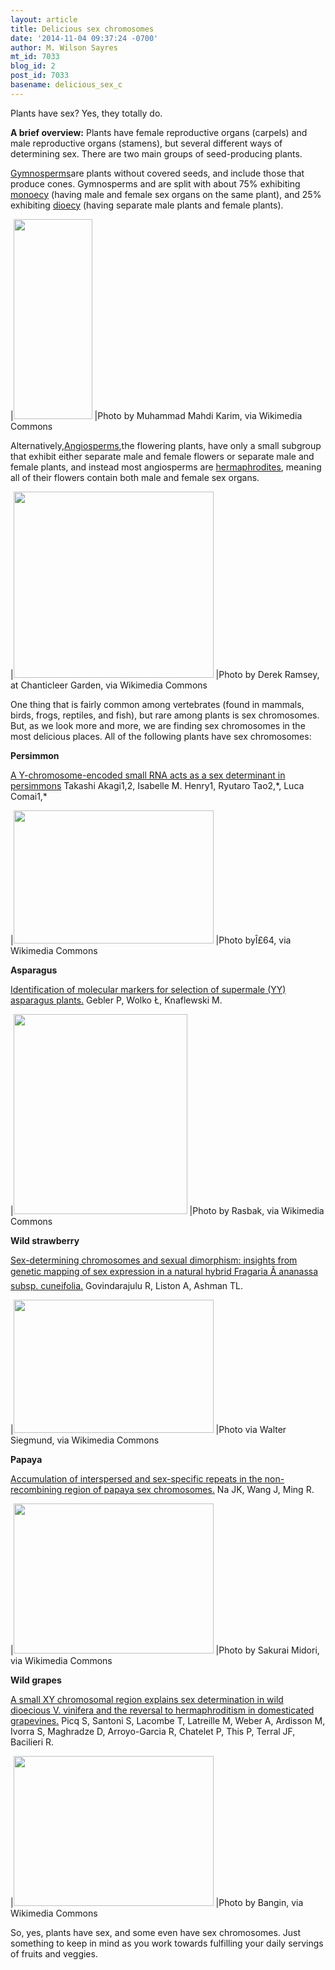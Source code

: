 ```yaml
---
layout: article
title: Delicious sex chromosomes
date: '2014-11-04 09:37:24 -0700'
author: M. Wilson Sayres
mt_id: 7033
blog_id: 2
post_id: 7033
basename: delicious_sex_c
---
```

Plants have sex? Yes, they totally do.

**A brief overview:**
Plants have female reproductive organs (carpels) and male reproductive organs (stamens), but several different ways of determining sex. There are two main groups of seed-producing plants.

[Gymnosperms](http://en.wikipedia.org/wiki/Gymnosperm)are plants without covered seeds, and include those that produce cones. Gymnosperms and are split with about 75% exhibiting [monoecy](http://www.thefreedictionary.com/monoecy) (having male and female sex organs on the same plant), and 25% exhibiting [dioecy](http://www.thefreedictionary.com/dioecy) (having separate male plants and female plants).


|[<img src="http://upload.wikimedia.org/wikipedia/commons/thumb/1/11/Encephalartos_sclavoi_reproductive_cone.jpg/190px-Encephalartos_sclavoi_reproductive_cone.jpg" alt="" width="126" height="320" />](http://upload.wikimedia.org/wikipedia/commons/thumb/1/11/Encephalartos_sclavoi_reproductive_cone.jpg/190px-Encephalartos_sclavoi_reproductive_cone.jpg)
|Photo by Muhammad Mahdi Karim, via Wikimedia Commons



Alternatively,[Angiosperms](http://en.wikipedia.org/wiki/Flowering_plant),the flowering plants, have only a small subgroup that exhibit either separate male and female flowers or separate male and female plants, and instead most angiosperms are [hermaphrodites](http://bioimages.vanderbilt.edu/pages/sexual-systems.htm), meaning all of their flowers contain both male and female sex organs.


|[<img src="http://upload.wikimedia.org/wikipedia/commons/thumb/0/06/Sweetbay_Magnolia_Magnolia_virginiana_Flower_Closeup_2146px.jpg/515px-Sweetbay_Magnolia_Magnolia_virginiana_Flower_Closeup_2146px.jpg" alt="" width="320" height="298" />](http://upload.wikimedia.org/wikipedia/commons/thumb/0/06/Sweetbay_Magnolia_Magnolia_virginiana_Flower_Closeup_2146px.jpg/515px-Sweetbay_Magnolia_Magnolia_virginiana_Flower_Closeup_2146px.jpg)
|Photo by Derek Ramsey, at Chanticleer Garden, via Wikimedia Commons



One thing that is fairly common among vertebrates (found in mammals, birds, frogs, reptiles, and fish), but rare among plants is sex chromosomes. But, as we look more and more, we are finding sex chromosomes in the most delicious places. All of the following plants have sex chromosomes:

**Persimmon**

[A Y-chromosome-encoded small RNA acts as a sex determinant in persimmons](http://www.sciencemag.org/content/346/6209/646.short)
Takashi Akagi1,2, Isabelle M. Henry1, Ryutaro Tao2,\*, Luca Comai1,\*


|[<img src="http://upload.wikimedia.org/wikipedia/commons/thumb/e/e8/Diospyros_lotus_02.jpg/640px-Diospyros_lotus_02.jpg" alt="" width="320" height="213" />](http://upload.wikimedia.org/wikipedia/commons/thumb/e/e8/Diospyros_lotus_02.jpg/640px-Diospyros_lotus_02.jpg)
|Photo byÎ£64, via Wikimedia Commons



**Asparagus**

[Identification of molecular markers for selection of supermale (YY) asparagus plants.](http://link.springer.com/article/10.1007%2FBF03194670)
Gebler P, Wolko Ł, Knaflewski M.


|[<img src="http://upload.wikimedia.org/wikipedia/commons/thumb/a/a6/Asperges_Asparagus_officinalis.jpg/417px-Asperges_Asparagus_officinalis.jpg" alt="" width="278" height="320" />](http://upload.wikimedia.org/wikipedia/commons/thumb/a/a6/Asperges_Asparagus_officinalis.jpg/417px-Asperges_Asparagus_officinalis.jpg)
|Photo by Rasbak, via Wikimedia Commons



**Wild strawberry**

[Sex-determining chromosomes and sexual dimorphism: insights from genetic mapping of sex expression in a natural hybrid Fragaria Ã ananassa subsp. cuneifolia.](http://www.ncbi.nlm.nih.gov/pmc/articles/PMC3630810/)
Govindarajulu R, Liston A, Ashman TL.


|[<img src="http://upload.wikimedia.org/wikipedia/commons/thumb/4/49/Fragaria_virginiana_3243.JPG/640px-Fragaria_virginiana_3243.JPG" alt="" width="320" height="213" />](http://upload.wikimedia.org/wikipedia/commons/thumb/4/49/Fragaria_virginiana_3243.JPG/640px-Fragaria_virginiana_3243.JPG)
|Photo via Walter Siegmund, via Wikimedia Commons



**Papaya**

[Accumulation of interspersed and sex-specific repeats in the non-recombining region of papaya sex chromosomes.](http://www.ncbi.nlm.nih.gov/pmc/articles/PMC4035066/)
Na JK, Wang J, Ming R.


|[<img src="http://upload.wikimedia.org/wikipedia/commons/thumb/3/3a/California_Papaya_ID.jpg/640px-California_Papaya_ID.jpg" alt="" width="320" height="240" />](http://upload.wikimedia.org/wikipedia/commons/thumb/3/3a/California_Papaya_ID.jpg/640px-California_Papaya_ID.jpg)
|Photo by Sakurai Midori, via Wikimedia Commons



**Wild grapes**

[A small XY chromosomal region explains sex determination in wild dioecious V. vinifera and the reversal to hermaphroditism in domesticated grapevines.](http://www.ncbi.nlm.nih.gov/pmc/articles/PMC4167142/)
Picq S, Santoni S, Lacombe T, Latreille M, Weber A, Ardisson M, Ivorra S, Maghradze D, Arroyo-Garcia R, Chatelet P, This P, Terral JF, Bacilieri R.


|[<img src="http://upload.wikimedia.org/wikipedia/commons/thumb/e/e2/Vitis_vinifera.jpg/640px-Vitis_vinifera.jpg" alt="" width="320" height="240" />](http://upload.wikimedia.org/wikipedia/commons/thumb/e/e2/Vitis_vinifera.jpg/640px-Vitis_vinifera.jpg)
|Photo by Bangin, via Wikimedia Commons



So, yes, plants have sex, and some even have sex chromosomes. Just something to keep in mind as you work towards fulfilling your daily servings of fruits and veggies.
